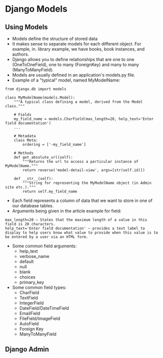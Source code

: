# Django Models

## Using Models
- Models define the structure of stored data
- It makes sense to separate models for each different object. For example, in. library example, we have books, book instances, and authors. 
- Django allows you to define relationships that are one to one (OneToOneField), one to many (ForeignKey) and many to many (ManyToManyField).
- Models are usually defined in an application's models.py file.
- Example of a "typical" model, named MyModelName:
```
from django.db import models

class MyModelName(models.Model):
    """A typical class defining a model, derived from the Model class."""

    # Fields
    my_field_name = models.CharField(max_length=20, help_text='Enter field documentation')
    ...

    # Metadata
    class Meta:
        ordering = ['-my_field_name']

    # Methods
    def get_absolute_url(self):
        """Returns the url to access a particular instance of MyModelName."""
        return reverse('model-detail-view', args=[str(self.id)])

    def __str__(self):
        """String for representing the MyModelName object (in Admin site etc.)."""
        return self.my_field_name
```
- Each field represents a column of data that we want to store in one of our database tables.
- Arguments being given in the article example for field:
```
max_length=20 — States that the maximum length of a value in this field is 20 characters.
help_text='Enter field documentation' — provides a text label to display to help users know what value to provide when this value is to be entered by a user via an HTML form.
```
- Some common field arguments:
  - help_text
  - verbose_name
  - default
  - null
  - blank
  - choices
  - primary_key
- Some common field types:
  - CharField
  - TextField
  - IntegerField
  - DateField/DateTimeField
  - EmailField
  - FileField/ImageField
  - AutoField
  - Foreign Key
  - ManyToManyField 

## Django Admin 
